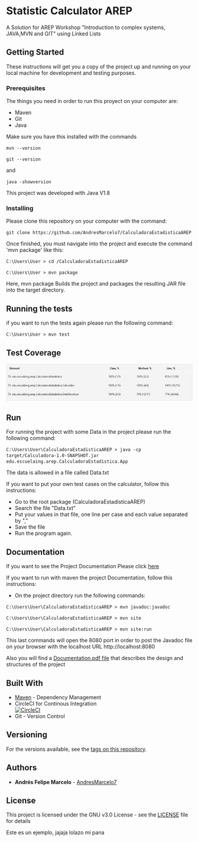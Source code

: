 # Statistic Calculator AREP 

A Solution for AREP Workshop "Introduction to complex systems, JAVA,MVN and GIT" using Linked Lists

## Getting Started

These instructions will get you a copy of the project up and running on your local machine for development and testing purposes.
### Prerequisites

The things you need in order to run this proyect on your computer are:
- Maven
- Git  
- Java

Make sure you have this installed with the commands
```
mvn --version
```
```
git --version
```
and 
```
java -showversion
```

This project was developed with Java V1.8

### Installing
Please clone this repository on your computer with the command:

```
git clone https://github.com/AndresMarcelo7/CalculadoraEstadisticaAREP
```
Once finished, you must navigate into the project and execute the command 'mvn package' like this:
```
C:\Users\User > cd /CalculadoraEstadisticaAREP
```
```
C:\Users\User > mvn package
```
Here, mvn package Builds the project and packages the resulting JAR file into the target directory.

## Running the tests

if you want to run the tests again please run the following command:

```
C:\Users\User > mvn test
```
## Test Coverage

![Coverage](/img/testcov.jpg)

## Run

For running the project with some Data in the project please run the following command:


```
C:\Users\User\CalculadoraEstadisticaAREP > java -cp target/Calculadora-1.0-SNAPSHOT.jar edu.escuelaing.arep.CalculadoraEstadistica.App
```
The data is allowed in a file called Data.txt

If you want to put your own test cases on the calculator, follow this instructions:

- Go to the root package (CalculadoraEstadisticaAREP)
- Search the file "Data.txt"
- Put your values in that file, one line per case and each value separated by ","
- Save the file 
- Run the program again. 

## Documentation
If you want to see the Project Documentation Please click [here](https://andresmarcelo7.github.io/CalculadoraEstadisticaAREP/)

If you want to run with maven the project Documentation, follow this instructions:
- On the project directory run the following commands:
```
C:\Users\User\CalculadoraEstadisticaAREP > mvn javadoc:javadoc
```
```
C:\Users\User\CalculadoraEstadisticaAREP > mvn site
```
```
C:\Users\User\CalculadoraEstadisticaAREP > mvn site:run
```
This last commands will open the 8080 port in order to post the Javadoc file on your browser with the localhost URL http://localhost:8080  

Also you will find a [Documentation.pdf file](/Documentacion.pdf)  that describes the design and structures of the project 

## Built With

* [Maven](https://maven.apache.org/) - Dependency Management
* CircleCI for Continous Integration  
[![CircleCI](https://circleci.com/gh/AndresMarcelo7/CalculadoraEstadisticaAREP.svg?style=svg)](https://circleci.com/gh/AndresMarcelo7/CalculadoraEstadisticaAREP)
* Git - Version Control  
 
## Versioning

 For the versions available, see the [tags on this repository](https://github.com/AndresMarcelo7/CalculadoraEstadisticaAREP/tags). 

## Authors

* **Andrés Felipe Marcelo** - [AndresMarcelo7](https://github.com/AndresMarcelo7)

## License

This project is licensed under the GNU v3.0 License - see the [LICENSE](LICENSE) file for details



Este es un ejemplo, jajaja lolazo mi pana 

